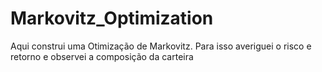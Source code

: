 # Markovitz_Optimization
 Aqui construi uma Otimização de Markovitz. Para isso averiguei o risco e retorno e observei a composição da carteira
